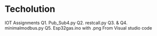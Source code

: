 # Techolution

IOT Assignments
Q1. Pub_Sub4.py
Q2. restcall.py
Q3. & Q4. minimalmodbus.py
Q5. Esp32gas.ino with .png
From Visual studio code
